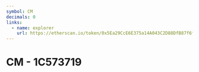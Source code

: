 ```yaml
---
symbol: CM
decimals: 0
links:
  - name: explorer
    url: https://etherscan.io/token/0x5Ea29CcE6E375a14A043C2D88DfB87f6f825Aa9a
---
```


# CM - 1C573719
